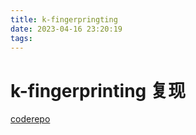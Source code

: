 ```yaml
---
title: k-fingerpringting
date: 2023-04-16 23:20:19
tags:
---
```

# k-fingerprinting 复现
[coderepo](https://github.com/websitefingerprinting/WebsiteFingerprinting/tree/master/attacks/kfingerprinting)


